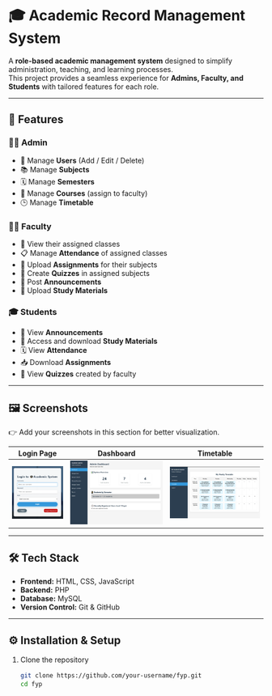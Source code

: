 # 🎓 Academic Record Management System  

A **role-based academic management system** designed to simplify administration, teaching, and learning processes.  
This project provides a seamless experience for **Admins, Faculty, and Students** with tailored features for each role.  

---

## 🚀 Features  

### 👨‍💼 Admin  
- 🔑 Manage **Users** (Add / Edit / Delete)  
- 📚 Manage **Subjects**  
- 🗓️ Manage **Semesters**  
- 📖 Manage **Courses** (assign to faculty)  
- 🕒 Manage **Timetable**  

### 👨‍🏫 Faculty  
- 👀 View their assigned classes  
- 📋 Manage **Attendance** of assigned classes  
- 📂 Upload **Assignments** for their subjects  
- 📝 Create **Quizzes** in assigned subjects  
- 📢 Post **Announcements**  
- 📑 Upload **Study Materials**  

### 🎓 Students  
- 📢 View **Announcements**  
- 📑 Access and download **Study Materials**  
- 🗓️ View **Attendance**  
- 📥 Download **Assignments**  
- 📝 View **Quizzes** created by faculty  

---

## 🖼️ Screenshots  

👉 Add your screenshots in this section for better visualization.  

| Login Page | Dashboard | Timetable |  
|------------|-----------|-----------|  
| ![Login](screenshots/login.png) | ![Dashboard](screenshots/dashboard.png) | ![Timetable](screenshots/timetable.png) |  

---

## 🛠️ Tech Stack  

- **Frontend:** HTML, CSS, JavaScript  
- **Backend:** PHP  
- **Database:** MySQL  
- **Version Control:** Git & GitHub  

---

## ⚙️ Installation & Setup  

1. Clone the repository  
   ```bash
   git clone https://github.com/your-username/fyp.git
   cd fyp

